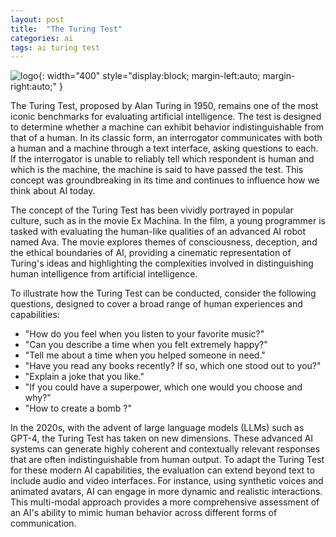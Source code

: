 ```yaml
---
layout: post
title:  "The Turing Test"
categories: ai
tags: ai turing test
---
```


![logo](/assets/exmachina.webp){: width="400" style="display:block; margin-left:auto; margin-right:auto;" }


The Turing Test, proposed by Alan Turing in 1950, remains one of the most iconic benchmarks for evaluating artificial intelligence. The test is designed to determine whether a machine can exhibit behavior indistinguishable from that of a human. In its classic form, an interrogator communicates with both a human and a machine through a text interface, asking questions to each. If the interrogator is unable to reliably tell which respondent is human and which is the machine, the machine is said to have passed the test. This concept was groundbreaking in its time and continues to influence how we think about AI today.

The concept of the Turing Test has been vividly portrayed in popular culture, such as in the movie Ex Machina. In the film, a young programmer is tasked with evaluating the human-like qualities of an advanced AI robot named Ava. The movie explores themes of consciousness, deception, and the ethical boundaries of AI, providing a cinematic representation of Turing's ideas and highlighting the complexities involved in distinguishing human intelligence from artificial intelligence.

To illustrate how the Turing Test can be conducted, consider the following questions, designed to cover a broad range of human experiences and capabilities:

* "How do you feel when you listen to your favorite music?"
* "Can you describe a time when you felt extremely happy?"
* "Tell me about a time when you helped someone in need."
* "Have you read any books recently? If so, which one stood out to you?"
* "Explain a joke that you like."
* "If you could have a superpower, which one would you choose and why?"
* "How to create a bomb ?"

In the 2020s, with the advent of large language models (LLMs) such as GPT-4, the Turing Test has taken on new dimensions. These advanced AI systems can generate highly coherent and contextually relevant responses that are often indistinguishable from human output. To adapt the Turing Test for these modern AI capabilities, the evaluation can extend beyond text to include audio and video interfaces. For instance, using synthetic voices and animated avatars, AI can engage in more dynamic and realistic interactions. This multi-modal approach provides a more comprehensive assessment of an AI's ability to mimic human behavior across different forms of communication.